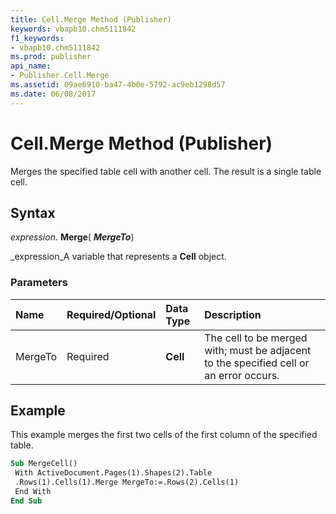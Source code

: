```yaml
---
title: Cell.Merge Method (Publisher)
keywords: vbapb10.chm5111842
f1_keywords:
- vbapb10.chm5111842
ms.prod: publisher
api_name:
- Publisher.Cell.Merge
ms.assetid: 09ae6910-ba47-4b0e-5792-ac9eb1298d57
ms.date: 06/08/2017
---
```



# Cell.Merge Method (Publisher)

Merges the specified table cell with another cell. The result is a single table cell.


## Syntax

 _expression_. **Merge**( **_MergeTo_**)

 _expression_A variable that represents a  **Cell** object.


### Parameters



|**Name**|**Required/Optional**|**Data Type**|**Description**|
|:-----|:-----|:-----|:-----|
|MergeTo|Required| **Cell**|The cell to be merged with; must be adjacent to the specified cell or an error occurs.|

## Example

This example merges the first two cells of the first column of the specified table.


```vb
Sub MergeCell() 
 With ActiveDocument.Pages(1).Shapes(2).Table 
 .Rows(1).Cells(1).Merge MergeTo:=.Rows(2).Cells(1) 
 End With 
End Sub
```


